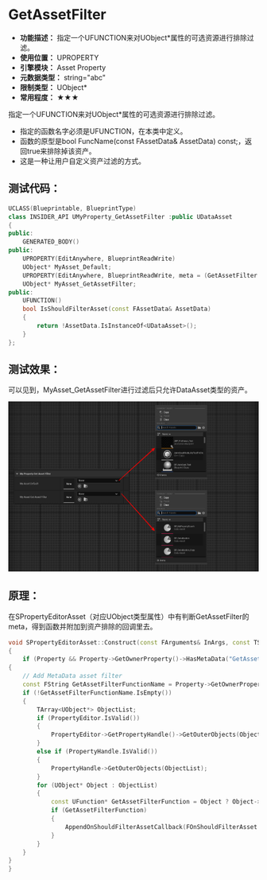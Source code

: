 ﻿# GetAssetFilter

- **功能描述：** 指定一个UFUNCTION来对UObject*属性的可选资源进行排除过滤。
- **使用位置：** UPROPERTY
- **引擎模块：** Asset Property
- **元数据类型：** string="abc"
- **限制类型：** UObject*
- **常用程度：** ★★★

指定一个UFUNCTION来对UObject*属性的可选资源进行排除过滤。

- 指定的函数名字必须是UFUNCTION，在本类中定义。
- 函数的原型是bool FuncName(const FAssetData& AssetData) const;，返回true来排除掉该资产。
- 这是一种让用户自定义资产过滤的方式。

## 测试代码：

```cpp
UCLASS(Blueprintable, BlueprintType)
class INSIDER_API UMyProperty_GetAssetFilter :public UDataAsset
{
public:
	GENERATED_BODY()
public:
	UPROPERTY(EditAnywhere, BlueprintReadWrite)
	UObject* MyAsset_Default;
	UPROPERTY(EditAnywhere, BlueprintReadWrite, meta = (GetAssetFilter = "IsShouldFilterAsset"))
	UObject* MyAsset_GetAssetFilter;
public:
	UFUNCTION()
	bool IsShouldFilterAsset(const FAssetData& AssetData)
	{
		return !AssetData.IsInstanceOf<UDataAsset>();
	}
};
```

## 测试效果：

可以见到，MyAsset_GetAssetFilter进行过滤后只允许DataAsset类型的资产。

![Untitled](Untitled.png)

## 原理：

在SPropertyEditorAsset（对应UObject类型属性）中有判断GetAssetFilter的meta，得到函数并附加到资产排除的回调里去。

```cpp
void SPropertyEditorAsset::Construct(const FArguments& InArgs, const TSharedPtr<FPropertyEditor>& InPropertyEditor)
{
	if (Property && Property->GetOwnerProperty()->HasMetaData("GetAssetFilter"))
{
	// Add MetaData asset filter
	const FString GetAssetFilterFunctionName = Property->GetOwnerProperty()->GetMetaData("GetAssetFilter");
	if (!GetAssetFilterFunctionName.IsEmpty())
	{
		TArray<UObject*> ObjectList;
		if (PropertyEditor.IsValid())
		{
			PropertyEditor->GetPropertyHandle()->GetOuterObjects(ObjectList);
		}
		else if (PropertyHandle.IsValid())
		{
			PropertyHandle->GetOuterObjects(ObjectList);
		}
		for (UObject* Object : ObjectList)
		{
			const UFunction* GetAssetFilterFunction = Object ? Object->FindFunction(*GetAssetFilterFunctionName) : nullptr;
			if (GetAssetFilterFunction)
			{
				AppendOnShouldFilterAssetCallback(FOnShouldFilterAsset::CreateUFunction(Object, GetAssetFilterFunction->GetFName()));
			}
		}
	}
}
}
```